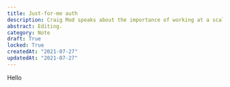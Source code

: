 ```yaml
---
title: Just-for-me auth
description: Craig Mod speaks about the importance of working at a scale that resonates with you
abstract: Editing.
category: Note
draft: True
locked: True
createdAt: "2021-07-27"
updatedAt: "2021-07-27"
---
```


Hello